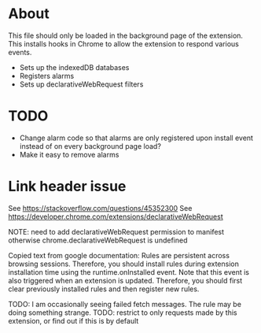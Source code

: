 
# About

This file should only be loaded in the background page of the extension. This
installs hooks in Chrome to allow the extension to respond various events.

* Sets up the indexedDB databases
* Registers alarms
* Sets up declarativeWebRequest filters

# TODO

* Change alarm code so that alarms are only registered upon install
event instead of on every background page load?
* Make it easy to remove alarms

# Link header issue

See https://stackoverflow.com/questions/45352300
See https://developer.chrome.com/extensions/declarativeWebRequest

NOTE: need to add declarativeWebRequest permission to manifest otherwise
chrome.declarativeWebRequest is undefined

Copied text from google documentation: Rules are persistent across browsing
sessions. Therefore, you should install rules during extension installation
time using the runtime.onInstalled event. Note that this event is also
triggered when an extension is updated. Therefore, you should first clear
previously installed rules and then register new rules.

TODO: I am occasionally seeing failed fetch messages. The rule may be doing
something strange.
TODO: restrict to only requests made by this extension, or find out if this is
by default 
